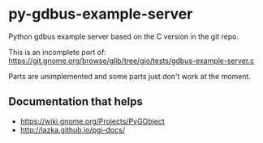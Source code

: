 py-gdbus-example-server
=======================

Python gdbus example server based on the C version in the git repo.

This is an incomplete port of:
https://git.gnome.org/browse/glib/tree/gio/tests/gdbus-example-server.c

Parts are unimplemented and some parts just don't work at the moment.

Documentation that helps
------------------------
* https://wiki.gnome.org/Projects/PyGObject
* http://lazka.github.io/pgi-docs/
